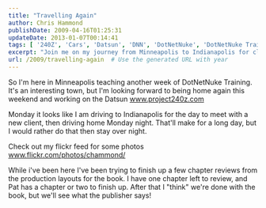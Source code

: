 ```yaml
---
title: "Travelling Again"
author: Chris Hammond
publishDate: 2009-04-16T01:25:31
updateDate: 2013-01-07T00:14:41
tags: [ '240Z', 'Cars', 'Datsun', 'DNN', 'DotNetNuke', 'DotNetNuke Training', 'Project 240Z', 'Project240z', 'Project240Zcom', 'Travel' ]
excerpt: "Join me on my journey from Minneapolis to Indianapolis for client meetings and exciting projects, with glimpses on www.flickr.com/photos/chammond/."
url: /2009/travelling-again  # Use the generated URL with year
---
```

<p>So I'm here in Minneapolis teaching another week of DotNetNuke Training. It's an interesting town, but I'm looking forward to being home again this weekend and working on the Datsun <a href="https://www.project240z.com">www.project240z.com</a></p> <p>Monday it looks like I am driving to Indianapolis for the day to meet with a new client, then driving home Monday night. That'll make for a long day, but I would rather do that then stay over night.</p> <p>Check out my flickr feed for some photos <a href="https://www.flickr.com/photos/chammond/">www.flickr.com/photos/chammond/</a></p> <p>While i've been here I've been trying to finish up a few chapter reviews from the production layouts for the book. I&#160;have one chapter left to review, and Pat has a chapter or two to finish up. After that I&#160;"think" we're done with the book, but we'll see what the publisher says!</p>


